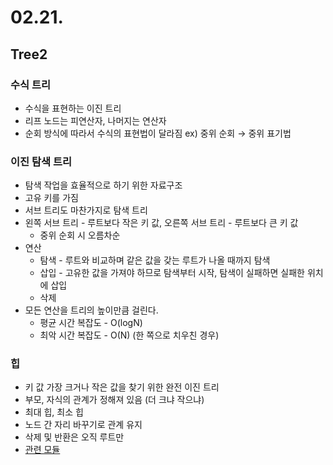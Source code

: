 # 02.21.

## Tree2

### 수식 트리

- 수식을 표현하는 이진 트리
- 리프 노드는 피연산자, 나머지는 연산자
- 순회 방식에 따라서 수식의 표현법이 달라짐 ex) 중위 순회 → 중위 표기법

### 이진 탐색 트리

- 탐색 작업을 효율적으로 하기 위한 자료구조
- 고유 키를 가짐
- 서브 트리도 마찬가지로 탐색 트리
- 왼쪽 서브 트리 - 루트보다 작은 키 값, 오른쪽 서브 트리 - 루트보다 큰 키 값
    - 중위 순회 시 오름차순
- 연산
    - 탐색 - 루트와 비교하며 같은 값을 갖는 루트가 나올 때까지 탐색
    - 삽입 - 고유한 값을 가져야 하므로 탐색부터 시작, 탐색이 실패하면 실패한 위치에 삽입
    - 삭제
- 모든 연산을 트리의 높이만큼 걸린다.
    - 평균 시간 복잡도 - O(logN)
    - 최악 시간 복잡도 - O(N) (한 쪽으로 치우친 경우)

### 힙

- 키 값 가장 크거나 작은 값을 찾기 위한 완전 이진 트리
- 부모, 자식의 관계가 정해져 있음 (더 크냐 작으냐)
- 최대 힙, 최소 힙
- 노드 간 자리 바꾸기로 관계 유지
- 삭제 및 반환은 오직 루트만
- [관련 모듈](https://docs.python.org/ko/3/library/heapq.html)